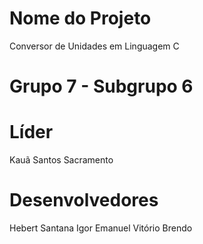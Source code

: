 # Nome do Projeto
Conversor de Unidades em Linguagem C

# Grupo 7 - Subgrupo 6

# Líder
Kauã Santos Sacramento

# Desenvolvedores
Hebert Santana
Igor Emanuel
Vitório Brendo
